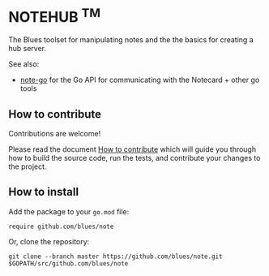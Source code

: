 # NOTEHUB <sup>TM</sup>

The Blues toolset for manipulating notes and the the basics for creating a hub
server.


See also:
* [note-go][note-go] for the Go API for communicating with the Notecard + other 
go tools

[notehub]: https://notehub.io
[note-go]: https://github.com/blues/note-go

## How to contribute

Contributions are welcome!

Please read the document [How to contribute](CONTRIBUTING.md) which will guide
you through how to build the source code, run the tests, and contribute your
changes to the project.

## How to install

Add the package to your `go.mod` file:

    require github.com/blues/note

Or, clone the repository:

    git clone --branch master https://github.com/blues/note.git $GOPATH/src/github.com/blues/note

